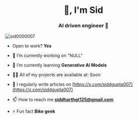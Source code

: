 <h1 align="center"> 👋, I'm Sid</h1>
<h3 align="center">AI driven engineer 🚀</h3>

<p align="left"> <img src="https://komarev.com/ghpvc/?username=sid0000007&label=Profile%20views&color=0e75b6&style=flat" alt="sid0000007" /> </p>

- Open to work?  **Yes**

- 🔭 I’m currently working on "NULL"

- 🌱 I’m currently learning **Generative AI Models**

- 👨‍💻 All of my projects are available at: Soon

- 📝 I regularly write articles on [https://x.com/siddgupta007](https://x.com/siddgupta007)

- 📫 How to reach me **siddharthgt125@gmail.com**

- ⚡ Fun fact **Bike geek**



